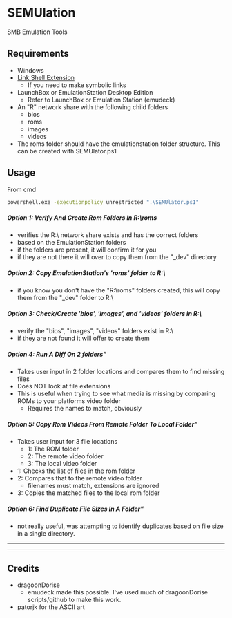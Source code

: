 # SEMUlation
SMB Emulation Tools


## Requirements
- Windows
- [Link Shell Extension](https://schinagl.priv.at/nt/hardlinkshellext/linkshellextension.html)
    - If you need to make symbolic links
- LaunchBox or EmulationStation Desktop Edition
	- Refer to LaunchBox or Emulation Station (emudeck)
- An "R" network share with the following child folders
	- bios
	- roms
	- images
	- videos
- The roms folder should have the emulationstation folder structure. This can be created with SEMUlator.ps1

## Usage
From cmd
```cmd
powershell.exe -executionpolicy unrestricted ".\SEMUlator.ps1"
```

##### Option 1: Verify And Create Rom Folders In R:\roms
- verifies the R:\ network share exists and has the correct folders
- based on the EmulationStation folders
- if the folders are present, it will confirm it for you
- if they are not there it will over to copy them from the "\_dev" directory

##### Option 2: Copy EmulationStation's 'roms' folder to R:\
- if you know you don't have the "R:\roms" folders created, this will copy them from the "\_dev" folder to R:\

##### Option 3: Check/Create 'bios', 'images', and 'videos' folders in R:\
- verify the "bios", "images", "videos" folders exist in R:\
- if they are not found it will offer to create them

##### Option 4: Run A Diff On 2 folders"
- Takes user input in 2 folder locations and compares them to find missing files
- Does NOT look at file extensions
- This is useful when trying to see what media is missing by comparing ROMs to your platforms video folder
	- Requires the names to match, obviously

##### Option 5: Copy Rom Videos From Remote Folder To Local Folder"
- Takes user input for 3 file locations
	- 1: The ROM folder
	- 2: The remote video folder
	- 3: The local video folder
- 1: Checks the list of files in the rom folder
- 2: Compares that to the remote video folder
	- filenames must match, extensions are ignored
- 3: Copies the matched files to the local rom folder

##### Option 6: Find Duplicate File Sizes In A Folder"
- not really useful, was attempting to identify duplicates based on file size in a single directory.


---
---
## Credits
- dragoonDorise
	- emudeck made this possible. I've used much of dragoonDorise scripts/github to make this work.
- patorjk for the ASCII art
